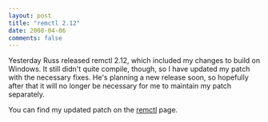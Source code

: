 ```yaml
---
layout: post
title: "remctl 2.12"
date: 2008-04-06
comments: false
---
```

Yesterday Russ released remctl 2.12, which included my changes to build on Windows. It still didn't quite compile, though, so I have updated my patch with the necessary fixes. He's planning a new release soon, so hopefully after that it will no longer be necessary for me to maintain my patch separately.




You can find my updated patch on the [remctl][0] page.



[0]: /software/remctl
